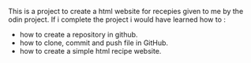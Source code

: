 This is a project to create a html website for recepies given to me by the odin project.
If i complete the project i would have learned how to :
* how to create a repository in github.
* how to clone, commit and push file in GitHub.
* how to create a simple html recipe website.